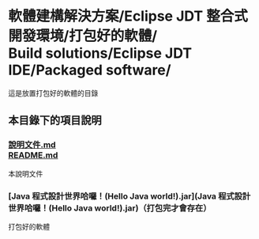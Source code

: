 # 軟體建構解決方案/Eclipse JDT 整合式開發環境/打包好的軟體/<br />Build solutions/Eclipse JDT IDE/Packaged software/
這是放置打包好的軟體的目錄

## 本目錄下的項目說明
### [說明文件.md<br />README.md](README.md)
本說明文件

### [Java 程式設計世界哈囉！(Hello Java world!).jar](Java 程式設計世界哈囉！(Hello Java world!).jar)（打包完才會存在）
打包好的軟體
